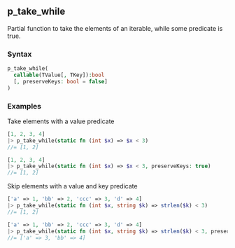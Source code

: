 [//]: # (This file is autogenerated)

## p_take_while

Partial function to take the elements of an iterable, while some predicate is true.

### Syntax
```php
p_take_while(
  callable(TValue[, TKey]):bool
  [, preserveKeys: bool = false]
)
```

### Examples
Take elements with a value predicate
```php
[1, 2, 3, 4]
|> p_take_while(static fn (int $x) => $x < 3)
//= [1, 2]
```
```php
[1, 2, 3, 4]
|> p_take_while(static fn (int $x) => $x < 3, preserveKeys: true)
//= [1, 2]
```
Skip elements with a value and key predicate
```php
['a' => 1, 'bb' => 2, 'ccc' => 3, 'd' => 4]
|> p_take_while(static fn (int $x, string $k) => strlen($k) < 3)
//= [1, 2]
```
```php
['a' => 1, 'bb' => 2, 'ccc' => 3, 'd' => 4]
|> p_take_while(static fn (int $x, string $k) => strlen($k) < 3, preserveKeys: true)
//= ['a' => 3, 'bb' => 4]
```
